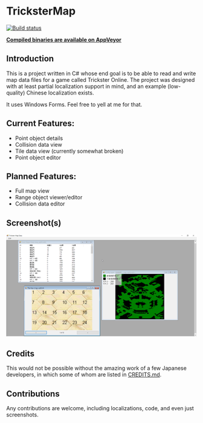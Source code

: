 # TricksterMap

[![Build status](https://ci.appveyor.com/api/projects/status/0vc5mwjjxs026985/branch/master?svg=true)](https://ci.appveyor.com/project/Raymonf/trickstermap/branch/master)

**[Compiled binaries are available on AppVeyor](https://ci.appveyor.com/project/Raymonf/trickstermap/build/artifacts)**

## Introduction

This is a project written in C# whose end goal is to be able to read and write map data files for a game called Trickster Online. The project was designed with at least partial localization support in mind, and an example (low-quality) Chinese localization exists.

It uses Windows Forms. Feel free to yell at me for that.

## Current Features:

* Point object details
* Collision data view
* Tile data view (currently somewhat broken)
* Point object editor

## Planned Features:

* Full map view
* Range object viewer/editor
* Collision data editor

## Screenshot(s)

![Megalopolis Square/map_sq00.md3](/Screenshots/TricksterMap_2018-05-12_00-42-03.png?raw=true "Megalopolis Square/map_sq00.md3")

## Credits

This would not be possible without the amazing work of a few Japanese developers, in which some of whom are listed in [CREDITS.md](/CREDITS.md).

## Contributions

Any contributions are welcome, including localizations, code, and even just screenshots.
